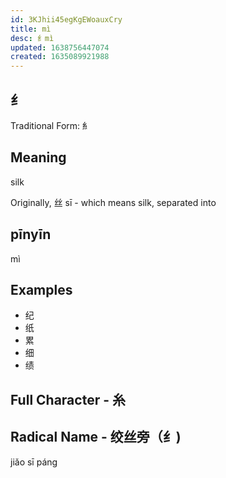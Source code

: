 ```yaml
---
id: 3KJhii45egKgEWoauxCry
title: mì
desc: 纟mì
updated: 1638756447074
created: 1635089921988
---
```


## 纟

Traditional Form: 糹

## Meaning

silk

Originally, 丝 sī - which means silk, separated into 

## pīnyīn

mì

## Examples

- 纪
- 纸
- 累
- 细
- 绩

## Full Character - 糸

## Radical Name - 绞丝旁（纟)

jiǎo sī páng
